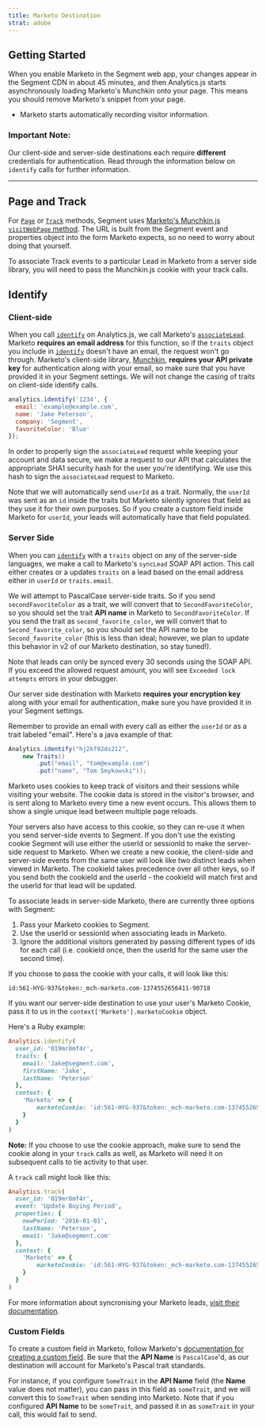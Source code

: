 ```yaml
---
title: Marketo Destination
strat: adobe
---
```


## Getting Started

When you enable Marketo in the Segment web app, your changes appear in the Segment CDN in about 45 minutes, and then Analytics.js starts asynchronously loading Marketo's Munchkin onto your page. This means you should remove Marketo's snippet from your page.
+ Marketo starts automatically recording visitor information.

### Important Note:
Our client-side and server-side destinations each require **different** credentials for authentication. Read through the information below on `identify` calls for further information.

- - -

## Page and Track

For [`Page`](/docs/connections/spec/page/) or [`Track`](/docs/connections/spec/track/) methods, Segment uses [Marketo's Munchkin.js `visitWebPage` method](http://developers.marketo.com/javascript-api/lead-tracking/api-reference/#munchkin_visitwebpage). The URL is built from the Segment event and properties object into the form Marketo expects, so no need to worry about doing that yourself.

To associate Track events to a particular Lead in Marketo from a server side library, you will need to pass the Munchkin.js cookie with your track calls.

## Identify

### Client-side

When you call [`identify`](/docs/connections/spec/identify/) on Analytics.js, we call Marketo's [`associateLead`](http://developers.marketo.com/documentation/websites/lead-tracking-munchkin-js/). Marketo **requires an email address** for this function, so if  the `traits` object you include in [`identify`](/docs/connections/spec/identify/) doesn't have an email, the request won't go through. Marketo's client-side library, [Munchkin](http://developers.marketo.com/documentation/websites/lead-tracking-munchkin-js/), **requires your API private key** for authentication along with your email, so make sure that you have provided it in your Segment settings. We will not change the casing of traits on client-side identify calls.

```javascript
analytics.identify('1234', {
  email: 'example@example.com',
  name: 'Jake Peterson',
  company: 'Segment',
  favoriteColor: 'Blue'
});
```

In order to properly sign the `associateLead` request while keeping your account and data secure, we make a request to our API that calculates the appropriate SHA1 security hash for the user you're identifying. We use this hash to sign the `associateLead` request to Marketo.

Note that we will automatically send `userId` as a trait. Normally, the `userId` was sent as an `id` inside the traits but Marketo silently ignores that field as they use it for their own purposes. So if you create a custom field inside Marketo for `userId`, your leads will automatically have that field populated.

### Server Side

When you can [`identify`](/docs/connections/spec/identify/) with a `traits` object on any of the server-side languages, we make a call to Marketo's `syncLead` SOAP API action. This call either creates or a updates `traits` on a lead based on the email address either in `userId` or `traits.email`.

We will attempt to PascalCase server-side traits. So if you send `secondFavoriteColor` as a trait, we will convert that to `SecondFavoriteColor`, so you should set the trait **API name** in Marketo to `SecondFavoriteColor`. If you send the trait as `second_favorite_color`, we will convert that to `Second_favorite_color`, so you should set the API name to be `Second_favorite_color` (this is less than ideal; however, we plan to update this behavior in v2 of our Marketo destination, so stay tuned!).

Note that leads can only be synced every 30 seconds using the SOAP API. If you exceed the allowed request amount, you will see `Exceeded lock attempts` errors in your debugger.

Our server side destination with Marketo **requires your encryption key** along with your email for authentication, make sure you have provided it in your Segment settings.

Remember to provide an email with every call as either the `userId` or as a trait labeled "email". Here's a java example of that:

```java
Analytics.identify("hj2kf92ds212",
    new Traits()
        .put("email", "tom@example.com")
        .put("name", "Tom Smykowski"));
```

Marketo uses cookies to keep track of visitors and their sessions while visiting your website. The cookie data is stored in the visitor's browser, and is sent along to Marketo every time a new event occurs. This allows them to show a single unique lead between multiple page reloads.

Your servers also have access to this cookie, so they can re-use it when you send server-side events to Segment. If you don't use the existing cookie Segment will use either the userId or sessionId to make the server-side request to Marketo. When we create a new cookie, the client-side and server-side events from the same user will look like two distinct leads when viewed in Marketo. The cookieId takes precedence over all other keys, so if you send both the cookieId and the userId - the cookieId will match first and the userId for that lead will be updated.

To associate leads in server-side Marketo, there are currently three options with Segment:

1. Pass your Marketo cookies to Segment.
2. Use the userId or sessionId when associating leads in Marketo.
3. Ignore the additional visitors generated by passing different types of ids for each call (i.e. cookieId once, then the userId for the same user the second time).

If you choose to pass the cookie with your calls, it will look like this:

```
id:561-HYG-937&token:_mch-marketo.com-1374552656411-90718
```

If you want our server-side destination to use your user's Marketo Cookie, pass it to us in the `context['Marketo'].marketoCookie` object.

Here's a Ruby example:

```ruby
Analytics.identify(
  user_id: '019mr8mf4r',
  traits: {
    email: 'Jake@segment.com',
    firstName: 'Jake',
    lastName: 'Peterson'
  },
  context: {
    'Marketo' => {
        marketoCookie: 'id:561-HYG-937&token:_mch-marketo.com-1374552656411-90718'
    }
  }
)
```

**Note:** If you choose to use the cookie approach, make sure to send the cookie along in your `track` calls as well, as Marketo will need it on subsequent calls to tie activity to that user.

A `track` call might look like this:

```ruby
Analytics.track(
  user_id: '019mr8mf4r',
  event: 'Update Buying Period',
  properties: {
    newPeriod: '2016-01-01',
    lastName: 'Peterson',
    email: 'Jake@segment.com'
  },
  context: {
    'Marketo' => {
        marketoCookie: 'id:561-HYG-937&token:_mch-marketo.com-1374552656411-90718'
    }
  }
)
```

For more information about syncronising your Marketo leads, [visit their documentation](http://developers.marketo.com/documentation/soap/synclead/).

### Custom Fields

To create a custom field in Marketo, follow Marketo's [documentation for creating a custom field](http://docs.marketo.com/display/public/DOCS/Create+a+Custom+Field+in+Marketo). Be sure that the **API Name** is `PascalCase`'d, as our destination will account for Marketo's Pascal trait standards.

For instance, if you configure `SomeTrait` in the **API Name** field (the **Name** value does not matter), you can pass in this field as `someTrait`, and we will convert this to `SomeTrait` when sending into Marketo. Note that if you configured **API Name** to be `someTrait`, and passed it in as `someTrait` in your call, this would fail to send.

